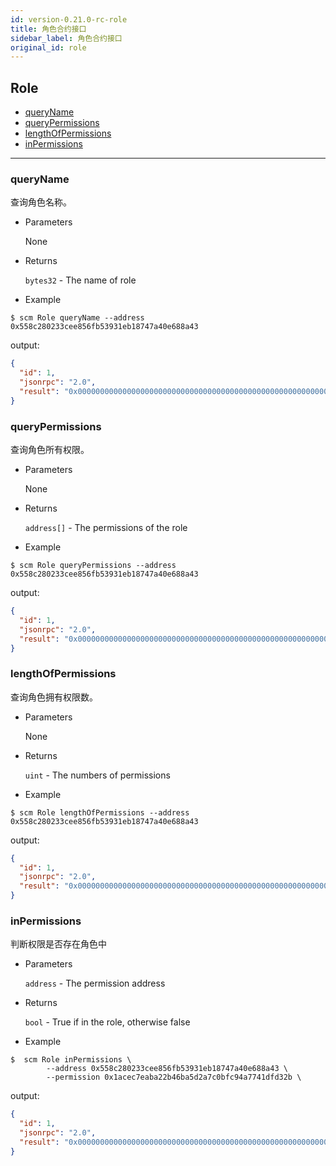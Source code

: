 ```yaml
---
id: version-0.21.0-rc-role
title: 角色合约接口
sidebar_label: 角色合约接口
original_id: role
---
```



<h2 class="hover-list">Role</h2>

* [queryName](#queryName)
* [queryPermissions](#queryPermissions)
* [lengthOfPermissions](#lengthOfPermissions)
* [inPermissions](#inPermissions)

* * *

### queryName

查询角色名称。

* Parameters
    
    None

* Returns
    
    `bytes32` - The name of role

* Example

```shell
$ scm Role queryName --address 0x558c280233cee856fb53931eb18747a40e688a43
```

output:

```json
{
  "id": 1,
  "jsonrpc": "2.0",
  "result": "0x0000000000000000000000000000000000000000000000000000000060fe47b1"
}
```

### queryPermissions

查询角色所有权限。

* Parameters
    
    None

* Returns
    
    `address[]` - The permissions of the role

* Example

```shell
$ scm Role queryPermissions --address 0x558c280233cee856fb53931eb18747a40e688a43
```

output:

```json
{
  "id": 1,
  "jsonrpc": "2.0",
  "result": "0x00000000000000000000000000000000000000000000000000000000000000200000000000000000000000000000000000000000000000000000000000000003000000000000000000000000ca645d2b0d2e4c451a2dd546dbd7ab8c29c3dcee0000000000000000000000001acec7eaba22b46ba5d2a7c0bfc94a7741dfd32b000000000000000000000000558c280233cee856fb53931eb18747a40e688a43"
}
```

### lengthOfPermissions

查询角色拥有权限数。

* Parameters
    
    None

* Returns
    
    `uint` - The numbers of permissions

* Example

```shell
$ scm Role lengthOfPermissions --address 0x558c280233cee856fb53931eb18747a40e688a43
```

output:

```json
{
  "id": 1,
  "jsonrpc": "2.0",
  "result": "0x0000000000000000000000000000000000000000000000000000000000000002"
}

```

### inPermissions

判断权限是否存在角色中

* Parameters
    
    `address` - The permission address

* Returns
    
    `bool` - True if in the role, otherwise false

* Example

```shell
$  scm Role inPermissions \
        --address 0x558c280233cee856fb53931eb18747a40e688a43 \
        --permission 0x1acec7eaba22b46ba5d2a7c0bfc94a7741dfd32b \
```

output:

```json
{
  "id": 1,
  "jsonrpc": "2.0",
  "result": "0x0000000000000000000000000000000000000000000000000000000000000001"
}
```